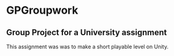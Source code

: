 # GPGroupwork

## Group Project for a University assignment
This assignment was was to make a short playable level on Unity. 
